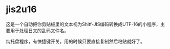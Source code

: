 # jis2u16
这是一个自动把你剪贴板里的文本视为Shitf-JIS编码转换成UTF-16的小程序，主要用于处理日文的乱码文件名。

纯托盘程序，有快捷键开关，用的时候只要直接复制然后粘贴就好了。
